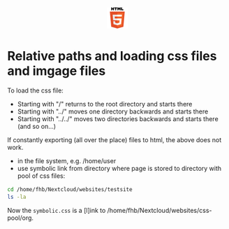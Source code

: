 <h1>
  <div align="center">
   <a href="https://fhbarwegen.nl">
      <img src="./img/HTML5_logo_and_wordmark.svg48x48.png"> 
      </br>
      </hr>
    </a>
  </div>
</h1>


# Relative paths and loading css files and imgage files

To load the css file:

-   Starting with "/" returns to the root directory and starts there
-   Starting with "../" moves one directory backwards and starts there
-   Starting with "../../" moves two directories backwards and starts there (and so on&#x2026;)

If constantly exporting (all over the place) files to html, the above does not work.

-   in the file system, e.g. /home/user
-   use symbolic link from directory where page is stored to directory with pool of css files:

```sh
cd /home/fhb/Nextcloud/websites/testsite
ls -la 
```

Now the `symbolic.css` is a [l]ink to /home/fhb/Nextcloud/websites/css-pool/org.